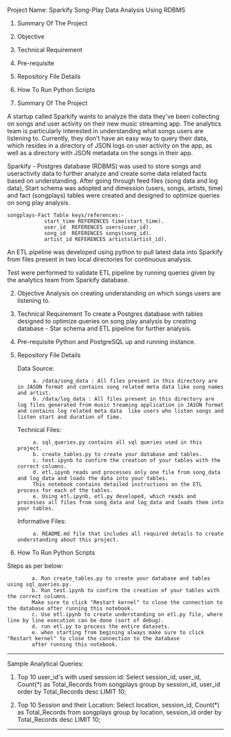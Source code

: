 Project Name: Sparkify Song-Play Data Analysis Using RDBMS

1. Summary Of The Project
2. Objective
3. Technical Requirement
4. Pre-requisite
5. Repository File Details 
6. How To Run Python Scripts


1. Summary Of The Project

A startup called Sparkify wants to analyze the data they've been collecting on songs and user activity on their new music streaming app. The analytics team is particularly interested in understanding what songs users are listening to. Currently, they don't have an easy way to query their data, which resides in a directory of JSON logs on user activity on the app, as well as a directory with JSON metadata on the songs in their app.

Sparkify - Postgres database (RDBMS) was used to store songs and useractivity data to further analyze and create some data related facts based on understanding. 
After going through feed files (song data and log data), Start schema was adopted and dimession (users, songs, artists, time) and fact (songplays) tables were created and designed to optimize queries on song play analysis. 

    songplays-Fact Table keys/references:-    
                start_time REFERENCES time(start_time).
                user_id  REFERENCES users(user_id).
                song_id  REFERENCES songs(song_id).
                artist_id REFERENCES artists(artist_id).
    
An ETL pipeline was developed using python to pull latest data into Sparkify from files present in two local directories for continuous analysis. 

Test were performed to validate ETL pipeline by running queries given by the analytics team from Sparkify database.

2. Objective
Analysis on creating understanding on which songs users are listening to.

3. Technical Requirement
To create a Postgres database with tables designed to optimize queries on song play analysis by creating database - Star schema and ETL pipeline for further analysis.


4. Pre-requisite
Python and PostgreSQL up and running instance.

5. Repository File Details

    Data Source:
    
            a. /data/song_data : All files present in this directory are in JASON format and contains song related meta data like song names and artist. 
            b. /data/log_data : All files present in this directory are log files generated from music treaming application in JASON format and contains log related meta data  like users who listen songs and listen start and duration of time.


    Technical Files: 
    
            a. sql_queries.py contains all sql queries used in this project.
            b. create_tables.py to create your database and tables.
            c. test.ipynb to confirm the creation of your tables with the correct columns.
            d. etl.ipynb reads and processes only one file from song_data and log_data and loads the data into your tables. 
            This notebook contains detailed instructions on the ETL process for each of the tables.
            e. Using etl.ipynb, etl.py developed, which reads and processes all files from song_data and log_data and loads them into your tables.
            
    Informative Files: 
    
            a. README.md file that includes all required details to create understanding about this project.
            

6. How To Run Python Scripts

Steps as per below: 

            a. Run create_tables.py to create your database and tables using sql_queries.py.
            b. Run test.ipynb to confirm the creation of your tables with the correct columns. 
            Make sure to click "Restart kernel" to close the connection to the database after running this notebook.
            c. Use etl.ipynb to create understanding on etl.py file, where line by line execution can be done (sort of debug).
            d. run etl.py to process the entire datasets. 
            e. when starting from begining always make sure to click "Restart kernel" to close the connection to the database 
            after running this notebook.
            
-------------------------------------------------------------------------------------------------------------------------------

Sample Analytical Queries:

1. Top 10 user_id's with used session id:
Select session_id, user_id, Count(*) as Total_Records from songplays group by session_id, user_id order by Total_Records desc  LIMIT 10;


2. Top 10 Session and their Location:
Select location, session_id, Count(*) as Total_Records from songplays group by location, session_id order by Total_Records desc  LIMIT 10;








------------------------------------------------------------------------------------------------------------------------